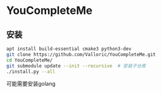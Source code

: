 # YouCompleteMe

## 安装

``` bash
apt install build-essential cmake3 python3-dev
git clone https://github.com/Valloric/YouCompleteMe.git
cd YouCompleteMe/
git submodule update --init --recursive  # 安装子仓库
./install.py --all
```

可能需要安装golang